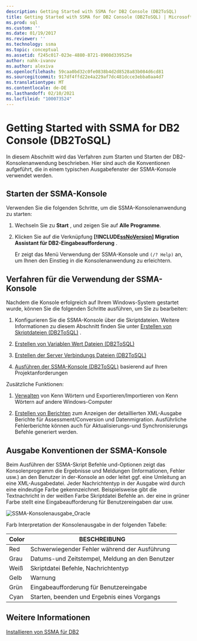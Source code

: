 ```yaml
---
description: Getting Started with SSMA for DB2 Console (DB2ToSQL)
title: Getting Started with SSMA for DB2 Console (DB2ToSQL) | Microsoft-Dokumentation
ms.prod: sql
ms.custom: ''
ms.date: 01/19/2017
ms.reviewer: ''
ms.technology: ssma
ms.topic: conceptual
ms.assetid: f245c017-023e-4880-8721-8908d339525e
author: nahk-ivanov
ms.author: alexiva
ms.openlocfilehash: 59caa0bd32c0fe0838b4d2d8528a83b084d6cd81
ms.sourcegitcommit: 917df4ffd22e4a229af7dc481dcce3ebba0aa4d7
ms.translationtype: MT
ms.contentlocale: de-DE
ms.lasthandoff: 02/10/2021
ms.locfileid: "100073524"
---
```

# <a name="getting-started-with-ssma--for-db2-console-db2tosql"></a>Getting Started with SSMA for DB2 Console (DB2ToSQL)
In diesem Abschnitt wird das Verfahren zum Starten und Starten der DB2-Konsolenanwendung beschrieben. Hier sind auch die Konventionen aufgeführt, die in einem typischen Ausgabefenster der SSMA-Konsole verwendet werden.  
  
## <a name="launching-ssma-console"></a>Starten der SSMA-Konsole  
Verwenden Sie die folgenden Schritte, um die SSMA-Konsolenanwendung zu starten:  
  
1.  Wechseln Sie zu **Start** , und zeigen Sie auf **Alle Programme**.  
  
2.  Klicken Sie auf die Verknüpfung **[!INCLUDE[ssNoVersion](../../includes/ssnoversion-md.md)] Migration Assistant für DB2-Eingabeaufforderung** .  
  
    Er zeigt das Menü Verwendung der SSMA-Konsole und `(/? Help)` an, um Ihnen den Einstieg in die Konsolenanwendung zu erleichtern.  
  
## <a name="procedure-for-using-the-ssma-console"></a>Verfahren für die Verwendung der SSMA-Konsole  
Nachdem die Konsole erfolgreich auf Ihrem Windows-System gestartet wurde, können Sie die folgenden Schritte ausführen, um Sie zu bearbeiten:  
  
1.  Konfigurieren Sie die SSMA-Konsole über die Skriptdateien. Weitere Informationen zu diesem Abschnitt finden Sie unter [Erstellen von Skriptdateien &#40;DB2ToSQL&#41;](../../ssma/db2/creating-script-files-db2tosql.md) .  
  
2.  [Erstellen von Variablen Wert Dateien &#40;DB2ToSQL&#41;](../../ssma/db2/creating-variable-value-files-db2tosql.md)  
  
3.  [Erstellen der Server Verbindungs Dateien &#40;DB2ToSQL&#41;](../../ssma/db2/creating-the-server-connection-files-db2tosql.md)  
  
4.  [Ausführen der SSMA-Konsole &#40;DB2ToSQL&#41;](../../ssma/db2/executing-the-ssma-console-db2tosql.md) basierend auf Ihren Projektanforderungen  
  
Zusätzliche Funktionen:  
  
1.  [Verwalten](./managing-passwords-db2tosql.md) von Kenn Wörtern und Exportieren/Importieren von Kenn Wörtern auf andere Windows-Computer  
  
2.  [Erstellen von Berichten](./generating-reports-db2tosql.md) zum Anzeigen der detaillierten XML-Ausgabe Berichte für Assessment/Conversion und Datenmigration. Ausführliche Fehlerberichte können auch für Aktualisierungs-und Synchronisierungs Befehle generiert werden.  
  
## <a name="ssma-console-output-conventions"></a>Ausgabe Konventionen der SSMA-Konsole  
Beim Ausführen der SSMA-Skript Befehle und-Optionen zeigt das Konsolenprogramm die Ergebnisse und Meldungen (Informationen, Fehler usw.) an den Benutzer in der-Konsole an oder leitet ggf. eine Umleitung an eine XML-Ausgabedatei. Jeder Nachrichtentyp in der Ausgabe wird durch eine eindeutige Farbe gekennzeichnet. Beispielsweise gibt die Textnachricht in der weißen Farbe Skriptdatei Befehle an. der eine in grüner Farbe stellt eine Eingabeaufforderung für Benutzereingaben dar usw.  
  
![SSMA-Konsolenausgabe_Oracle](../../ssma/db2/media/ssmaconsoleoutput_oracle.jpg "SSMA-Konsolenausgabe_Oracle")  
  
Farb Interpretation der Konsolenausgabe in der folgenden Tabelle:  
  
|Color|BESCHREIBUNG|  
|---------|---------------|  
|Red|Schwerwiegender Fehler während der Ausführung|  
|Grau|Datums-und Zeitstempel, Meldung an den Benutzer|  
|Weiß|Skriptdatei Befehle, Nachrichtentyp|  
|Gelb|Warnung|  
|Grün|Eingabeaufforderung für Benutzereingabe|  
|Cyan|Starten, beenden und Ergebnis eines Vorgangs|  
  
## <a name="see-also"></a>Weitere Informationen  
[Installieren von SSMA für DB2](./installing-ssma-for-db2-db2tosql.md)  
